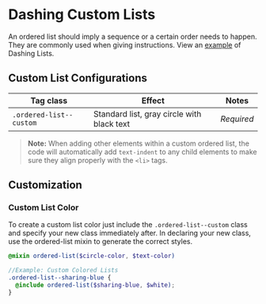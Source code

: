 # Dashing Custom Lists
An ordered list should imply a sequence or a certain order needs to happen. They are commonly used when giving instructions. View an [example](http://dashing.samaritanministries.org/example/templates/lists/) of Dashing Lists.

## Custom List Configurations
| Tag class               | Effect               | Notes               |
|----------------------------|----------------------|---------------------|
| `.ordered-list--custom` | Standard list, gray circle with black text | *Required* |

> **Note:** When adding other elements within a custom ordered list, the code will automatically add `text-indent` to any child elements to make sure they align properly with the `<li>` tags.

## Customization

### Custom List Color
To create a custom list color just include the `.ordered-list--custom` class and specify your new class immediately after. In declaring your new class, use the ordered-list mixin to generate the correct styles.
```scss
@mixin ordered-list($circle-color, $text-color)
```

```scss
//Example: Custom Colored Lists
.ordered-list--sharing-blue {
  @include ordered-list($sharing-blue, $white);
}
```
